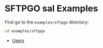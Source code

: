 # SFTPGO sal Examples

First go to the `examples/sftpgo` directory:

```sh
cd examples/sftpgo
```

- [Users](./users.md)
